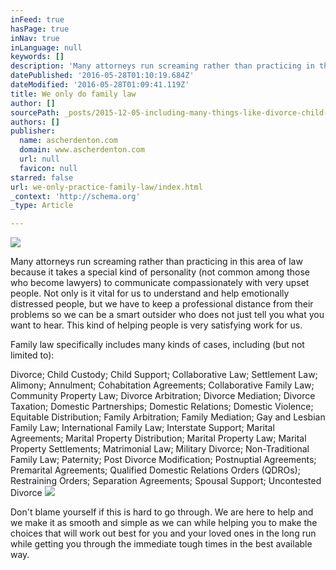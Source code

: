 ```yaml
---
inFeed: true
hasPage: true
inNav: true
inLanguage: null
keywords: []
description: 'Many attorneys run screaming rather than practicing in this area of law because it takes a special kind of personality (not common among those who become lawyers) to communicate compassionately with very upset people. Not only is it vital for us to understand and help emotionally distressed people, but we have to keep a professional distance from their problems so we can be a smart outsider who does not just tell you what you want to hear. This kind of helping people is very satisfying work for us.'
datePublished: '2016-05-28T01:10:19.684Z'
dateModified: '2016-05-28T01:09:41.119Z'
title: We only do family law
author: []
sourcePath: _posts/2015-12-05-including-many-things-like-divorce-child-custody-child-su.md
authors: []
publisher:
  name: ascherdenton.com
  domain: www.ascherdenton.com
  url: null
  favicon: null
starred: false
url: we-only-practice-family-law/index.html
_context: 'http://schema.org'
_type: Article

---
```

![](https://the-grid-user-content.s3-us-west-2.amazonaws.com/4aa5a9ab-2100-47b7-bbf2-ac1fbf220366.jpg)

Many attorneys run screaming rather than practicing in this area of law because it takes a special kind of personality (not common among those who become lawyers) to communicate compassionately with very upset people. Not only is it vital for us to understand and help emotionally distressed people, but we have to keep a professional distance from their problems so we can be a smart outsider who does not just tell you what you want to hear. This kind of helping people is very satisfying work for us.

Family law specifically includes many kinds of cases, including (but not limited to):

Divorce; Child Custody; Child Support; Collaborative Law; Settlement Law; Alimony; Annulment; Cohabitation Agreements; Collaborative Family Law; Community Property Law; Divorce Arbitration; Divorce Mediation; Divorce Taxation; Domestic Partnerships; Domestic Relations; Domestic Violence; Equitable Distribution; Family Arbitration; Family Mediation; Gay and Lesbian Family Law; International Family Law; Interstate Support; Marital Agreements; Marital Property Distribution; Marital Property Law; Marital Property Settlements; Matrimonial Law; Military Divorce; Non-Traditional Family Law; Paternity; Post Divorce Modification; Postnuptial Agreements; Premarital Agreements; Qualified Domestic Relations Orders (QDROs); Restraining Orders; Separation Agreements; Spousal Support; Uncontested Divorce
![](https://s3-us-west-2.amazonaws.com/the-grid-img/p/7832ce54a3e09d3d7c12bc7660f68a81114187b8.jpg)

Don't blame yourself if this is hard to go through. We are here to help and we make it as smooth and simple as we can while helping you to make the choices that will work out best for you and your loved ones in the long run while getting you through the immediate tough times in the best available way.